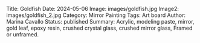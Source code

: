 Title: Goldfish Date: 2024-05-06 Image: images/goldfish.jpg Image2: images/goldfish_2.jpg Category: Mirror Painting Tags: Art board Author: Marina Cavallo Status: published Summary: Acrylic, modeling paste, mirror, gold leaf, epoxy resin, crushed crystal glass, crushed mirror glass, Framed or unframed.
